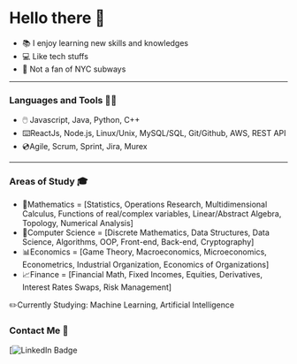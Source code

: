 
# Hello there 👋

- :books: I enjoy learning new skills and knowledges
- :computer: Like tech stuffs
- :monorail: Not a fan of NYC subways

---

### Languages and Tools ✍🏻
-  :computer_mouse: Javascript, Java, Python, C++
- :keyboard:ReactJs, Node.js, Linux/Unix, MySQL/SQL, Git/Github, AWS, REST API
- :cd:Agile, Scrum, Sprint, Jira, Murex

---

### Areas of Study 🎓
- :triangular_ruler:Mathematics = [Statistics, Operations Research, Multidimensional Calculus, Functions of real/complex variables, Linear/Abstract Algebra, Topology, Numerical Analysis]
- :mag_right:Computer Science = [Discrete Mathematics,  Data Structures, Data Science, Algorithms, OOP, Front-end, Back-end, Cryptography]
- :bar_chart:Economics = [Game Theory, Macroeconomics, Microeconomics, Econometrics, Industrial Organization, Economics of Organizations]
- :chart_with_upwards_trend:Finance = [Financial Math, Fixed Incomes, Equities, Derivatives, Interest Rates Swaps, Risk Management]

:pencil2:Currently Studying: Machine Learning, Artificial Intelligence

### Contact Me 💬
[![LinkedIn Badge](https://www.linkedin.com/in/leon-zheng-a1b34384/)
